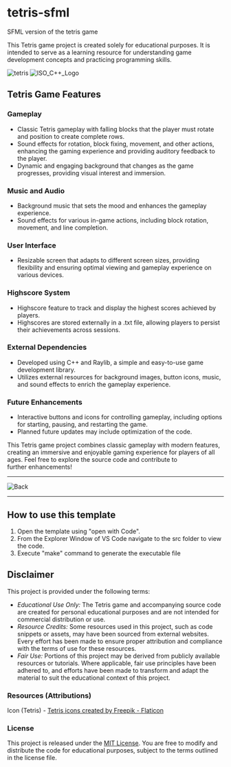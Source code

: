 # tetris-sfml
SFML version of the tetris game

This Tetris game project is created solely for educational purposes. It is intended to serve as a learning resource for understanding game development concepts and practicing programming skills.

![tetris](https://github.com/Utkarsh-Dikshit/Tetris-game-project/assets/143602487/38da4723-8a4c-4023-97b8-01eb71ed91e4) 
![ISO_C++_Logo](https://github.com/Utkarsh-Dikshit/Tetris-game-project/assets/143602487/0c901461-c7b9-49d3-90bc-a099eba06674)

## Tetris Game Features
### Gameplay
- Classic Tetris gameplay with falling blocks that the player must rotate and position to create complete rows.
- Sound effects for rotation, block fixing, movement, and other actions, enhancing the gaming experience and providing auditory feedback to the player.
- Dynamic and engaging background that changes as the game progresses, providing visual interest and immersion.

### Music and Audio
- Background music that sets the mood and enhances the gameplay experience.
- Sound effects for various in-game actions, including block rotation, movement, and line completion.

### User Interface
- Resizable screen that adapts to different screen sizes, providing flexibility and ensuring optimal viewing and gameplay experience on various devices.

### Highscore System
- Highscore feature to track and display the highest scores achieved by players.
- Highscores are stored externally in a .txt file, allowing players to persist their achievements across sessions.

### External Dependencies
- Developed using C++ and Raylib, a simple and easy-to-use game development library.
- Utilizes external resources for background images, button icons, music, and sound effects to enrich the gameplay experience.

### Future Enhancements
- Interactive buttons and icons for controlling gameplay, including options for starting, pausing, and restarting the game.
- Planned future updates may include optimization of the code.

This Tetris game project combines classic gameplay with modern features, creating an immersive and enjoyable gaming experience for players of all ages. Feel free to explore the source code and contribute to further enhancements!

-----------------------------------------------------------------------------------------------------------------------------

![Back](https://github.com/Utkarsh-Dikshit/Tetris-game-project/assets/143602487/eeb8d3b8-6dd5-4ade-b06a-30d98f69b77e)

-----------------------------------------------------------------------------------------------------------------------------

## How to use this template
1. Open the template using "open with Code".
2. From the Explorer Window of VS Code navigate to the src folder to view the code.
3. Execute "make" command to generate the executable file

## Disclaimer

This project is provided under the following terms:

- *Educational Use Only:* The Tetris game and accompanying source code are created for personal educational purposes and are not intended for commercial distribution or use.
- *Resource Credits:* Some resources used in this project, such as code snippets or assets, may have been sourced from external websites. Every effort has been made to ensure proper attribution and compliance with the terms of use for these resources.
- *Fair Use:* Portions of this project may be derived from publicly available resources or tutorials. Where applicable, fair use principles have been adhered to, and efforts have been made to transform and adapt the material to suit the educational context of this project.

### Resources (Attributions)
Icon (Tetris) - <a href="https://www.flaticon.com/free-icons/tetris" title="tetris icons">Tetris icons created by Freepik - Flaticon</a>

### License

This project is released under the [MIT License](LICENSE). You are free to modify and distribute the code for educational purposes, subject to the terms outlined in the license file.